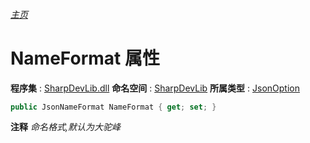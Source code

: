 ###### [主页](./Index.md "主页")
# NameFormat 属性
**程序集** : [SharpDevLib.dll](./SharpDevLib.assembly.md "SharpDevLib.dll")
**命名空间** : [SharpDevLib](./SharpDevLib.namespace.md "SharpDevLib")
**所属类型** : [JsonOption](./SharpDevLib.JsonOption.md "JsonOption")
``` csharp
public JsonNameFormat NameFormat { get; set; }
```
**注释**
*命名格式,默认为大驼峰*

